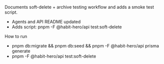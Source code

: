 Documents soft-delete + archive testing workflow and adds a smoke test script.

- Agents and API README updated
- Adds script: pnpm -F @habit-hero/api test:soft-delete

How to run
- pnpm db:migrate && pnpm db:seed && pnpm -F @habit-hero/api prisma generate
- pnpm -F @habit-hero/api test:soft-delete
